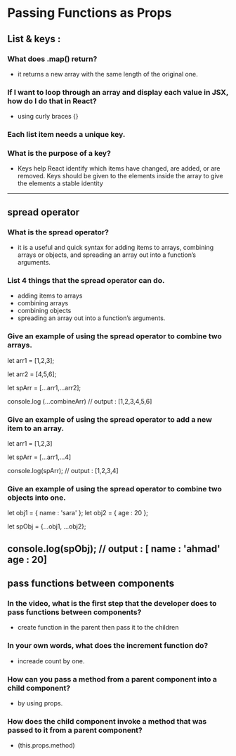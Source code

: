 # Passing Functions as Props

## List & keys :

### What does .map() return?

- it returns a new array with the same length of the original one.

### If I want to loop through an array and display each value in JSX, how do I do that in React?

- using curly braces {}

### Each list item needs a unique **key**.

### What is the purpose of a key?

- Keys help React identify which items have changed, are added, or are removed. Keys should be given to the elements inside the array to give the elements a stable identity

---

## spread operator

### What is the spread operator?

- it is a useful and quick syntax for adding items to arrays, combining arrays or objects, and spreading an array out into a function’s arguments.

### List 4 things that the spread operator can do.

- adding items to arrays
- combining arrays
- combining objects
- spreading an array out into a function’s arguments.

### Give an example of using the spread operator to combine two arrays.

let arr1 = [1,2,3];

let arr2 = [4,5,6];

let spArr = [...arr1,...arr2];

console.log (...combineArr) // output : [1,2,3,4,5,6]

### Give an example of using the spread operator to add a new item to an array.

let arr1 = [1,2,3]

let spArr = [...arr1,...4]

console.log(spArr); // output : [1,2,3,4]

### Give an example of using the spread operator to combine two objects into one.

let obj1 = { name : 'sara' };
let obj2 = { age : 20 };

let spObj = {...obj1, ...obj2};

## console.log(spObj); // output : [ name : 'ahmad' age : 20]

## pass functions between components

### In the video, what is the first step that the developer does to pass functions between components?

- create function in the parent then pass it to the children

### In your own words, what does the increment function do?

- increade count by one.

### How can you pass a method from a parent component into a child component?

- by using props.

### How does the child component invoke a method that was passed to it from a parent component?

- (this.props.method)
